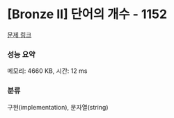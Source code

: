 # [Bronze II] 단어의 개수 - 1152 

[문제 링크](https://www.acmicpc.net/problem/1152) 

### 성능 요약

메모리: 4660 KB, 시간: 12 ms

### 분류

구현(implementation), 문자열(string)

